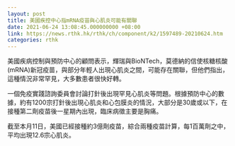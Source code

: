 ```yaml
---
layout: post
title: 美國疾控中心指mRNA疫苗與心肌炎可能有關聯
date: 2021-06-24 13:08:45.000000000 +08:00
link: https://news.rthk.hk/rthk/ch/component/k2/1597489-20210624.htm
categories: rthk
---
```


美國疾病控制與預防中心的顧問表示，輝瑞與BioNTech，莫德納的信使核糖核酸(mRNA)新冠疫苗，與部分年輕人出現心肌炎之間，可能存在關聯，但他們指出，這種情況非常罕見，大多數患者很快好轉。

一個免疫實踐諮詢委員會討論打針後出現罕見心肌炎等問題。根據預防中心的數據，約有1200宗打針後出現心肌炎和心包膜炎的情況，大部分是30歲或以下，在接種第二劑疫苗後一星期內出現，臨床病徵主要是胸痛。

截至本月11日，美國已經接種約3億劑疫苗，綜合兩種疫苗計算，每1百萬劑之中，平均出現12.6宗心肌炎。
